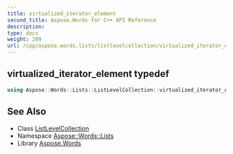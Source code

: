 ```yaml
---
title: virtualized_iterator_element
second_title: Aspose.Words for C++ API Reference
description: 
type: docs
weight: 209
url: /cpp/aspose.words.lists/listlevelcollection/virtualized_iterator_element/
---
```

## virtualized_iterator_element typedef




```cpp
using Aspose::Words::Lists::ListLevelCollection::virtualized_iterator_element =  typename iterator_holder_type::virtualized_iterator_element
```

## See Also

* Class [ListLevelCollection](../)
* Namespace [Aspose::Words::Lists](../../)
* Library [Aspose.Words](../../../)
